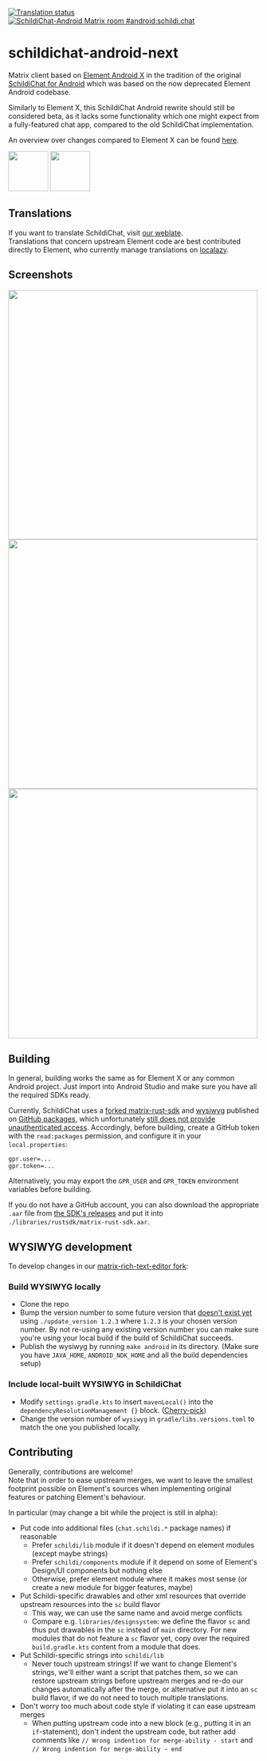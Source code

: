 [![Translation status](https://weblate.spiritcroc.de/widgets/schildichat/-/schildichat-android-next/svg-badge.svg)](https://weblate.spiritcroc.de/projects/schildichat/schildichat-android-next/)
[![SchildiChat-Android Matrix room #android:schildi.chat](https://img.shields.io/matrix/android:schildi.chat.svg?label=%23android:schildi.chat&logo=matrix&server_fqdn=matrix.org)](https://matrix.to/#/#android:schildi.chat)

# schildichat-android-next

Matrix client based on [Element Android X](https://github.com/element-hq/element-x-android)
in the tradition of the original [SchildiChat for Android](https://github.com/SchildiChat/SchildiChat-android)
which was based on the now deprecated Element Android codebase.

Similarly to Element X, this SchildiChat Android rewrite should still be considered beta,
as it lacks some functionality which one might expect from a fully-featured chat app, compared to the old SchildiChat implementation.

An overview over changes compared to Element X can be found [here](FEATURES.md).

<a href="https://schildi.chat/android/next/install-from-sc-fdroid" alt="Get it on F-Droid" target="_blank"><img src="https://fdroid.gitlab.io/artwork/badge/get-it-on.png" height="80"></a>
<a href="https://play.google.com/store/apps/details?id=chat.schildi.android" alt="Get it on Google Play" target="_blank"><img src="https://play.google.com/intl/en_us/badges/images/generic/en_badge_web_generic.png" height="80"></a>


## Translations

If you want to translate SchildiChat, visit [our weblate](https://weblate.spiritcroc.de/projects/schildichat/schildichat-android-next/).  
Translations that concern upstream Element code are best contributed directly to Element, who currently manage translations on [localazy](https://localazy.com/p/element).


## Screenshots

<img src="https://raw.githubusercontent.com/SchildiChat/schildichat-android-next/main/metadata/en-US/images/phoneScreenshots/1_en-US.png" height="500"/> <img src="https://raw.githubusercontent.com/SchildiChat/schildichat-android-next/main/metadata/en-US/images/phoneScreenshots/2_en-US.png" height="500"/><img src="https://raw.githubusercontent.com/SchildiChat/schildichat-android-next/main/metadata/en-US/images/phoneScreenshots/3_en-US.png" height="500"/>


## Building

In general, building works the same as for Element X or any common Android project.
Just import into Android Studio and make sure you have all the required SDKs ready.

Currently, SchildiChat uses a [forked matrix-rust-sdk](https://github.com/SchildiChat/matrix-rust-sdk) and
[wysiwyg](https://github.com/SchildiChat/matrix-rich-text-editor)
published on [GitHub packages](https://github.com/SchildiChat/matrix-rust-components-kotlin/packages/),
which unfortunately [still does not provide unauthenticated access](https://github.com/orgs/community/discussions/26634).
Accordingly, before building, create a GitHub token with the `read:packages` permission, and configure it in your `local.properties`:
```
gpr.user=...
gpr.token=...
```

Alternatively, you may export the `GPR_USER` and `GPR_TOKEN` environment variables before building.

If you do not have a GitHub account, you can also download the appropriate `.aar` file from
[the SDK's releases](https://github.com/SchildiChat/matrix-rust-components-kotlin/releases) and put it into `./libraries/rustsdk/matrix-rust-sdk.aar`.


## WYSIWYG development

To develop changes in our [matrix-rich-text-editor fork](https://github.com/SchildiChat/matrix-rich-text-editor):

### Build WYSIWYG locally

- Clone the repo
- Bump the version number to some future version that [doesn't exist yet](https://github.com/SchildiChat/matrix-rich-text-editor/tags)
  using `./update_version 1.2.3` where `1.2.3` is your chosen version number. By not re-using any existing version number you can make sure you're using your
  local build if the build of SchildiChat succeeds.
- Publish the wysiwyg by running `make android` in its directory. (Make sure you have `JAVA_HOME`, `ANDROID_NDK_HOME` and all the build dependencies setup)

### Include local-built WYSIWYG in SchildiChat

- Modify `settings.gradle.kts` to insert `mavenLocal()` into the `dependencyResolutionManagement {}` block.
  ([Cherry-pick](https://github.com/SchildiChat/schildichat-android-next/commit/de2a30082012a079d8978caf7d5af7e5764310a4))
- Change the version number of `wysiwyg` in `gradle/libs.versions.toml` to match the one you published locally.


## Contributing

Generally, contributions are welcome!  
Note that in order to ease upstream merges, we want to leave the smallest footprint possible on Element's sources
when implementing original features or patching Element's behaviour.

In particular (may change a bit while the project is still in alpha):
- Put code into additional files (`chat.schildi.*` package names) if reasonable
    - Prefer `schildi/lib` module if it doesn't depend on element modules (except maybe strings)
    - Prefer `schildi/components` module if it depend on some of Element's Design/UI components but nothing else
    - Otherwise, prefer element module where it makes most sense (or create a new module for bigger features, maybe)
- Put Schildi-specific drawables and other xml resources that override upstream resources into the `sc` build flavor
    - This way, we can use the same name and avoid merge conflicts
    - Compare e.g. `libraries/designsystem`: we define the flavor `sc` and thus put drawables in the `sc` instead of `main` directory.
      For new modules that do not feature a `sc` flavor yet, copy over the required `build.gradle.kts` content from a module that does.
- Put Schildi-specific strings into `schildi/lib`
    - Never touch upstream strings! If we want to change Element's strings, we'll either want a script that patches them,
      so we can restore upstream strings before upstream merges and re-do our changes automatically after the merge,
      or alternative put it into an `sc` build flavor, if we do not need to touch multiple translations.
- Don't worry too much about code style if violating it can ease upstream merges
    - When putting upstream code into a new block (e.g., putting it in an `if`-statement), don't indent the upstream code, but rather add comments like
        `// Wrong indention for merge-ability - start` and `// Wrong indention for merge-ability - end`
